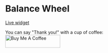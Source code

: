 # Balance Wheel

[Live widget](https://leraal.github.io/balance-wheel)

 You can say "Thank you!" with a cup of coffee:  
<a href="https://www.buymeacoffee.com/valeryiaaleshka" target="_blank"><img src="https://cdn.buymeacoffee.com/buttons/default-orange.png" alt="Buy Me A Coffee" height="41" width="174"></a>
